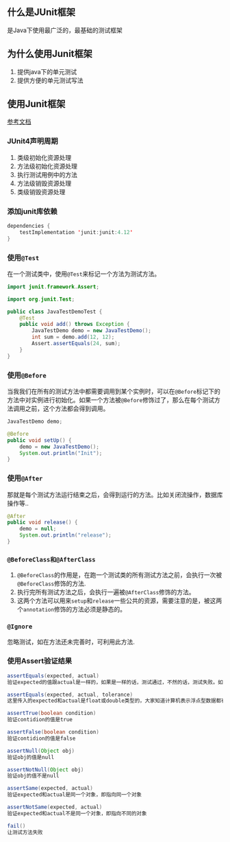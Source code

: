 ## 什么是JUnit框架
是Java下使用最广泛的，最基础的测试框架

## 为什么使用Junit框架
1. 提供java下的单元测试
2. 提供方便的单元测试写法

## 使用Junit框架

[参考文档](https://junit.org/junit4/)

### JUnit4声明周期

1. 类级初始化资源处理
2. 方法级初始化资源处理
3. 执行测试用例中的方法
4. 方法级销毁资源处理
5. 类级销毁资源处理

### 添加junit库依赖

```java
dependencies {
    testImplementation 'junit:junit:4.12'
}
```

### 使用`@Test`
在一个测试类中，使用`@Test`来标记一个方法为测试方法。

```java
import junit.framework.Assert;

import org.junit.Test;

public class JavaTestDemoTest {
    @Test
    public void add() throws Exception {
        JavaTestDemo demo = new JavaTestDemo();
        int sum = demo.add(12, 12);
        Assert.assertEquals(24, sum);
    }
}
```

### 使用`@Before`
当我我们在所有的测试方法中都需要调用到某个实例时，可以在`@Before`标记下的方法中对实例进行初始化。如果一个方法被`@Before`修饰过了，那么在每个测试方法调用之前，这个方法都会得到调用。

```java
JavaTestDemo demo;

@Before
public void setUp() {
    demo = new JavaTestDemo();
    System.out.println("Init");
}

```

### 使用`@After`
那就是每个测试方法运行结束之后，会得到运行的方法。比如关闭流操作，数据库操作等..

```java
@After
public void release() {
    demo = null;
    System.out.println("release");
}
```

### `@BeforeClass和@AfterClass`

1. `@BeforeClass`的作用是，在跑一个测试类的所有测试方法之前，会执行一次被`@BeforeClass`修饰的方法.
2. 执行完所有测试方法之后，会执行一遍被`@AfterClass`修饰的方法。  
3. 这两个方法可以用来`setup`和`release`一些公共的资源，需要注意的是，被这两个`annotation`修饰的方法必须是静态的。

### `@Ignore`
忽略测试，如在方法还未完善时，可利用此方法.


### 使用Assert验证结果
```java
assertEquals(expected, actual)
验证expected的值跟actual是一样的，如果是一样的话，测试通过，不然的话，测试失败。如果传入的是object，那么这里的对比用的是equals()

assertEquals(expected, actual, tolerance)
这里传入的expected和actual是float或double类型的，大家知道计算机表示浮点型数据都有一定的偏差，所以哪怕理论上他们是相等的，但是用计算机表示出来则可能不是，所以这里运行传入一个偏差值。如果两个数的差异在这个偏差值之内，则测试通过，否者测试失败。

assertTrue(boolean condition)
验证contidion的值是true

assertFalse(boolean condition)
验证contidion的值是false

assertNull(Object obj)
验证obj的值是null

assertNotNull(Object obj)
验证obj的值不是null

assertSame(expected, actual)
验证expected和actual是同一个对象，即指向同一个对象

assertNotSame(expected, actual)
验证expected和actual不是同一个对象，即指向不同的对象

fail()
让测试方法失败
```
